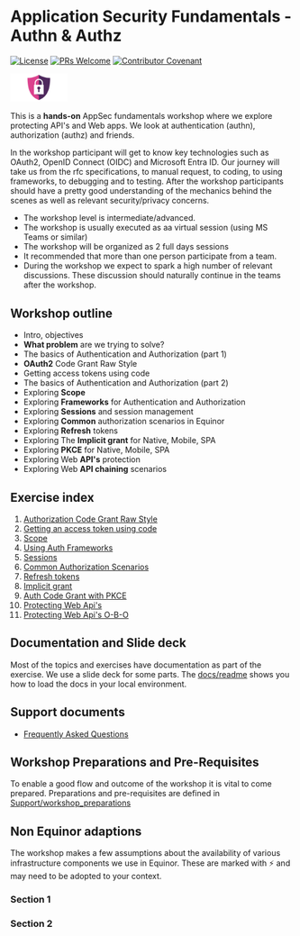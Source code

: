 # Application Security Fundamentals - Authn & Authz

[![License](https://shields.io/badge/License-MIT-blue.svg)](https://opensource.org/licenses/MIT) 
[![PRs Welcome](https://img.shields.io/badge/PRs-welcome-brightgreen.svg)](/CONTRIBUTING.md)
[![Contributor Covenant](https://img.shields.io/badge/Contributor%20Covenant-v2.0%20adopted-ff69b4.svg)](CODE_OF_CONDUCT.md) 

<img src="doc/content/images/Web-Security-Shield.png" alt="Web Security Shield CC4 PNGALL" width="20%"/>

This is a **hands-on** AppSec fundamentals workshop where we explore protecting API's and Web apps. We look at authentication (authn), authorization (authz) and friends.

In the workshop participant will get to know key technologies such as OAuth2, OpenID Connect (OIDC) and Microsoft Entra ID. Our journey will take us from the rfc specifications, to manual request, to coding, to using frameworks, to debugging and to testing. After the workshop participants should have a pretty good understanding of the mechanics behind the scenes as well as relevant security/privacy concerns.

* The workshop level is intermediate/advanced.
* The workshop is usually executed as aa virtual session (using MS Teams or similar)
* The workshop will be organized as 2 full days sessions
* It recommended that more than one person participate from a team.
* During the workshop we expect to spark a high number of relevant discussions. These discussion should naturally continue in the teams after the workshop.

## Workshop outline

* Intro, objectives
* **What problem** are we trying to solve?
* The basics of Authentication and Authorization (part 1)
* **OAuth2** Code Grant Raw Style
* Getting access tokens using code
* The basics of Authentication and Authorization (part 2)
* Exploring **Scope**
* Exploring **Frameworks** for Authentication and Authorization
* Exploring **Sessions** and session management
* Exploring **Common** authorization scenarios in Equinor
* Exploring **Refresh** tokens
* Exploring The **Implicit grant** for Native, Mobile, SPA
* Exploring **PKCE** for Native, Mobile, SPA
* Exploring Web **API's** protection
* Exploring Web **API chaining** scenarios


## Exercise index

1. [Authorization Code Grant Raw Style](ex-01/readme.md)
2. [Getting an access token using code](ex-02/readme.md)
3. [Scope](ex-03/readme.md)
4. [Using Auth Frameworks](ex-04/readme.md)
5. [Sessions](ex-05/readme.md)
6. [Common Authorization Scenarios](ex-06/readme.md)
7. [Refresh tokens](ex-07/readme.md)
8. [Implicit grant](ex-08/readme.md)
9. [Auth Code Grant with PKCE](ex-09/readme.md)
10. [Protecting Web Api's](ex-10/readme.md)
11. [Protecting Web Api's O-B-O](ex-11/readme.md)

## Documentation and Slide deck

Most of the topics and exercises have documentation as part of the exercise. We use a slide deck for some parts. The [docs/readme](doc/readme.md) shows you how to load the docs in your local environment.

## Support documents

* [Frequently Asked Questions](Support/faq.md)
  
## Workshop Preparations and Pre-Requisites

To enable a good flow and outcome of the workshop it is vital to come prepared. Preparations and pre-requisites are defined in [Support/workshop_preparations](Support/workshop_preparations.md)

## Non Equinor adaptions

The workshop makes a few assumptions about the availability of various infrastructure components we use in Equinor. These are marked with ⚡️ and may need to be adopted to your context.

### Section 1

### Section 2